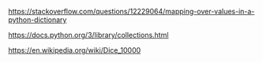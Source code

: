 https://stackoverflow.com/questions/12229064/mapping-over-values-in-a-python-dictionary

https://docs.python.org/3/library/collections.html

https://en.wikipedia.org/wiki/Dice_10000